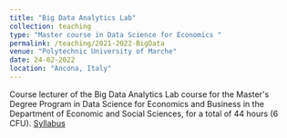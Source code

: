 ```yaml
---
title: "Big Data Analytics Lab"
collection: teaching
type: "Master course in Data Science for Economics "
permalink: /teaching/2021-2022-BigData
venue: "Polytechnic University of Marche"
date: 24-02-2022
location: "Ancona, Italy"
---
```

Course lecturer of the Big Data Analytics Lab course for the Master's Degree Program in Data Science for Economics and Business in the Department of Economic and Social Sciences, for a total of 44 hours (6 CFU).
[Syllabus](https://lucav48.github.io/files/BigDataLabSyllabus.pdf)